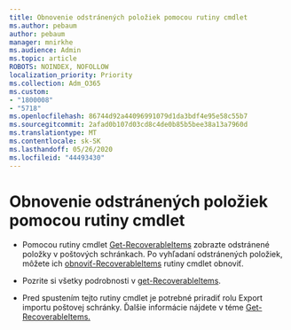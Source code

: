 ```yaml
---
title: Obnovenie odstránených položiek pomocou rutiny cmdlet
ms.author: pebaum
author: pebaum
manager: mnirkhe
ms.audience: Admin
ms.topic: article
ROBOTS: NOINDEX, NOFOLLOW
localization_priority: Priority
ms.collection: Adm_O365
ms.custom:
- "1800008"
- "5718"
ms.openlocfilehash: 86744d92a44096991079d1da3bdf4e95e58c55b7
ms.sourcegitcommit: 2afad0b107d03cd8c4de0b85b5bee38a13a7960d
ms.translationtype: MT
ms.contentlocale: sk-SK
ms.lasthandoff: 05/26/2020
ms.locfileid: "44493430"
---
```

# <a name="recover-deleted-items-with-cmdlet"></a>Obnovenie odstránených položiek pomocou rutiny cmdlet

- Pomocou rutiny cmdlet [Get-RecoverableItems](https://docs.microsoft.com/powershell/module/exchange/get-recoverableitems?view=exchange-ps) zobrazte odstránené položky v poštových schránkach. Po vyhľadaní odstránených položiek, môžete ich [obnoviť-RecoverableItems](https://docs.microsoft.com/powershell/module/exchange/Restore-RecoverableItems?view=exchange-ps) rutiny cmdlet obnoviť.

- Pozrite si všetky podrobnosti v [get-RecoverableItems](https://docs.microsoft.com/powershell/module/exchange/get-recoverableitems?view=exchange-ps).

- Pred spustením tejto rutiny cmdlet je potrebné priradiť rolu Export importu poštovej schránky. Ďalšie informácie nájdete v téme [Get-RecoverableItems.](https://docs.microsoft.com/powershell/module/exchange/get-recoverableitems?view=exchange-ps)

